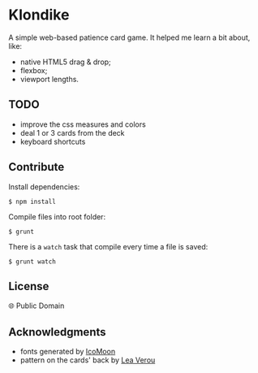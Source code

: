 # Klondike

A simple web-based patience card game.
It helped me learn a bit about, like:

 * native HTML5 drag & drop;
 * flexbox;
 * viewport lengths.


## TODO

 * improve the css measures and colors
 * deal 1 or 3 cards from the deck
 * keyboard shortcuts


## Contribute

Install dependencies:

```
$ npm install
```

Compile files into root folder:

```
$ grunt
```

There is a `watch` task that compile every time a file is saved:

```
$ grunt watch
```


## License

:globe_with_meridians: Public Domain


## Acknowledgments

 * fonts generated by [IcoMoon](http://icomoon.io/app)
 * pattern on the cards' back by [Lea Verou](http://lea.verou.me/css3patterns/#shippo)
